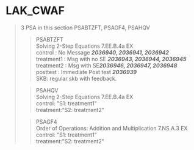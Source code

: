 # LAK_CWAF

> 3 PSA in this section 
> PSABTZFT, PSAGF4, PSAHQV
>> PSABTZFT <br/>
>> Solving 2-Step Equations 7.EE.B.4a EX <br/>
>> control    : No Message ***2036940, 2036941, 2036942***<br/>
>> treatment1 : Msg with no SE ***2036943, 2036944, 2036945***<br/> 
>> treatment2 : Msg with SE***2036946, 2036947, 2036948***<br/>
>> posttest   : Immediate Post test ***2036939***<br/>
>> SKB: regular skb with feedback.
>
>> PSAHQV <br/>
>> Solving 2-Step Equations 7.EE.B.4a EX <br/>
>> control:  "S1: treatment1" <br/>
>> treatment:"S2: treatment2" 
>
>> PSAGF4 <br/>
>> Order of Operations: Addition and Multiplication 7.NS.A.3 EX <br/>
>> control:  "S1: treatment1" <br/>
>> treatment:"S2: treatment2" 
> 

